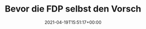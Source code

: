 ---
retweeted: false
source: <a href="https://about.twitter.com/products/tweetdeck" rel="nofollow">TweetDeck</a>
entities:
  hashtags: []
  symbols: []
  user_mentions: []
  urls:
  - url: https://t.co/c8VVEon22t
    expanded_url: https://bit.ly/2Q6Zkgz
    display_url: bit.ly/2Q6Zkgz
    indices:
    - '154'
    - '177'
display_text_range:
- '0'
- '177'
favorite_count: '5'
id_str: '1384172760016900103'
truncated: false
retweet_count: '0'
id: '1384172760016900103'
possibly_sensitive: false
created_at: Mon Apr 19 15:51:17 +0000 2021
favorited: false
full_text: |-
  Bevor die FDP selbst den Vorschlag macht:

  Die Kids sollen einfach Supermarktregale einräumen. Dann können Kitas &amp; Schulen auch geschlossen bleiben.
lang: de
quote_url: https://bit.ly/2Q6Zkgz
tags:
- pesos:twitter
date: '2021-04-19T15:51:17+00:00'
src: https://twitter.com/bascht/status/1384172760016900103
original_url: https://twitter.com/bascht/status/1384172760016900103
type: twitter_tweet
text: |-
  Bevor die FDP selbst den Vorschlag macht:

  Die Kids sollen einfach Supermarktregale einräumen. Dann können Kitas &amp; Schulen auch geschlossen bleiben.
title: Bevor die FDP selbst den Vorsch

---